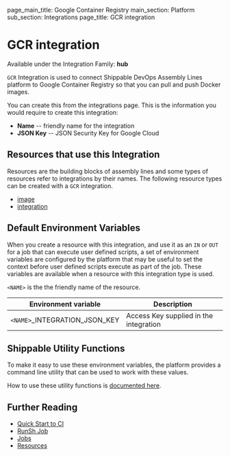 page_main_title: Google Container Registry
main_section: Platform
sub_section: Integrations
page_title: GCR integration

# GCR integration

Available under the Integration Family: **hub**

`GCR` Integration is used to connect Shippable DevOps Assembly Lines platform to Google Container Registry so that you can pull and push Docker images.

You can create this from the integrations page. This is the information you would require to create this integration:

* **Name** -- friendly name for the integration
* **JSON Key** -- JSON Security Key for Google Cloud

## Resources that use this Integration
Resources are the building blocks of assembly lines and some types of resources refer to integrations by their names. The following resource types can be created with a `GCR` integration.

* [image](/platform/workflow/resource/image)
* [integration](/platform/workflow/resource/integration)

## Default Environment Variables
When you create a resource with this integration, and use it as an `IN` or `OUT` for a job that can execute user defined scripts, a set of environment variables are configured by the platform that may be useful to set the context before user defined scripts execute as part of the job. These variables are available when a resource with this integration type is used.

`<NAME>` is the the friendly name of the resource.

| Environment variable						| Description      |
| ------			 							|----------------- |
| `<NAME>`\_INTEGRATION\_JSON_KEY			| Access Key supplied in the integration |

## Shippable Utility Functions
To make it easy to use these environment variables, the platform provides a command line utility that can be used to work with these values.

How to use these utility functions is [documented here](/platform/tutorial/workflow/howto-use-shipctl).

## Further Reading
* [Quick Start to CI](/getting-started/ci-sample)
* [RunSh Job](/platform/workflow/job/runsh)
* [Jobs](/platform/workflow/job/overview)
* [Resources](/platform/workflow/resource/overview)
